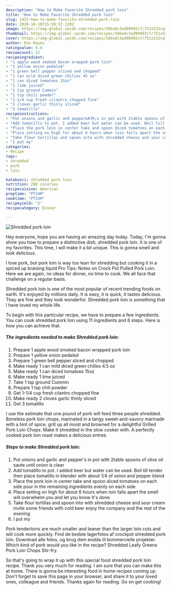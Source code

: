 ```yaml
---
description: "How to Make Favorite Shredded pork loin"
title: "How to Make Favorite Shredded pork loin"
slug: 1432-how-to-make-favorite-shredded-pork-loin
date: 2020-10-10T15:59:57.120Z
image: https://img-global.cpcdn.com/recipes/58badc3ad99992cf/751x532cq70/shredded-pork-loin-recipe-main-photo.jpg
thumbnail: https://img-global.cpcdn.com/recipes/58badc3ad99992cf/751x532cq70/shredded-pork-loin-recipe-main-photo.jpg
cover: https://img-global.cpcdn.com/recipes/58badc3ad99992cf/751x532cq70/shredded-pork-loin-recipe-main-photo.jpg
author: Don Reyes
ratingvalue: 4.4
reviewcount: 12
recipeingredient:
- "1 apple wood smoked bacon wrapped pork loin"
- "1 yellow onion pedaled"
- "1 green bell pepper sliced and chopped"
- "1 can mild diced green chilies 45 oz"
- "1 can diced tomatoes 15oz"
- "1 lime juiced"
- "1 tsp ground Cummin"
- "1 tsp chili powder"
- "1-1/4 cup fresh cilantro chopped fine"
- "2 cloves garlic thinly sliced"
- "3 tomatillo"
recipeinstructions:
- "Put onions and garlic and pepper&#39;s in pot with 2table spoons of olive oil saute until onion is clear"
- "Add tomatillo to pot. I added beer but water can be used. Boil till tender then place tomatillo in blender with about 1/4 of onion and pepper blend"
- "Place the pork loin in center take and spoon diced tomatoes on each side pour in the remaining ingredients evenly on each side"
- "Place setting on high for about 6 hours when loin falls apart the smell will overwhelm you and let you know it&#39;s done"
- "Take flour tortillas and spoon into with shredded cheese and sour cream invite some friends with cold beer enjoy the company and the rest of the evening"
- "I put my"
categories:
- Recipe
tags:
- shredded
- pork
- loin

katakunci: shredded pork loin 
nutrition: 298 calories
recipecuisine: American
preptime: "PT14M"
cooktime: "PT33M"
recipeyield: "2"
recipecategory: Dinner

---
```



![Shredded pork loin](https://img-global.cpcdn.com/recipes/58badc3ad99992cf/751x532cq70/shredded-pork-loin-recipe-main-photo.jpg)

Hey everyone, hope you are having an amazing day today. Today, I'm gonna show you how to prepare a distinctive dish, shredded pork loin. It is one of my favorites. This time, I will make it a bit unique. This is gonna smell and look delicious.

I love pork, but pork loin is way too lean for shredding but cooking it in a spiced up braising liquid Pro Tips: Notes on Crock Pot Pulled Pork Loin. Here we are again, no ideas for dinner, no time to cook. We all face that challenge on a regular basis.

Shredded pork loin is one of the most popular of recent trending foods on earth. It's enjoyed by millions daily. It is easy, it is quick, it tastes delicious. They are fine and they look wonderful. Shredded pork loin is something that I have loved my whole life.


To begin with this particular recipe, we have to prepare a few ingredients. You can cook shredded pork loin using 11 ingredients and 6 steps. Here is how you can achieve that.

<!--inarticleads1-->

##### The ingredients needed to make Shredded pork loin:

1. Prepare 1 apple wood smoked bacon wrapped pork loin
1. Prepare 1 yellow onion pedaled
1. Prepare 1 green bell pepper sliced and chopped
1. Make ready 1 can mild diced green chilies 4.5 oz
1. Make ready 1 can diced tomatoes 15oz
1. Make ready 1 lime juiced
1. Take 1 tsp ground Cummin
1. Prepare 1 tsp chili powder
1. Get 1-1/4 cup fresh cilantro chopped fine
1. Make ready 2 cloves garlic thinly sliced
1. Get 3 tomatillo


I use the estimate that one pound of pork will feed three people shredded. Boneless pork loin chops, marinated in a tangy sweet-and-savory marinade with a hint of spice, grill up all moist and browned for a delightful Grilled Pork Loin Chops. Make it shredded in the slow cooker with. A perfectly cooked pork loin roast makes a delicious entree. 

<!--inarticleads2-->

##### Steps to make Shredded pork loin:

1. Put onions and garlic and pepper&#39;s in pot with 2table spoons of olive oil saute until onion is clear
1. Add tomatillo to pot. I added beer but water can be used. Boil till tender then place tomatillo in blender with about 1/4 of onion and pepper blend
1. Place the pork loin in center take and spoon diced tomatoes on each side pour in the remaining ingredients evenly on each side
1. Place setting on high for about 6 hours when loin falls apart the smell will overwhelm you and let you know it&#39;s done
1. Take flour tortillas and spoon into with shredded cheese and sour cream invite some friends with cold beer enjoy the company and the rest of the evening
1. I put my


Pork tenderloins are much smaller and leaner than the larger loin cuts and will cook more quickly. Find de bedste lagerfotos af crockpot shredded pork loin. Download alle fotos, og brug dem endda til kommercielle projekter. Which kind of pork would you like in the recipe? Shredded Leafy Greens Pork Loin Chops Stir-fry. 

So that's going to wrap it up with this special food shredded pork loin recipe. Thank you very much for reading. I am sure that you can make this at home. There is gonna be interesting food in home recipes coming up. Don't forget to save this page in your browser, and share it to your loved ones, colleague and friends. Thanks again for reading. Go on get cooking!
